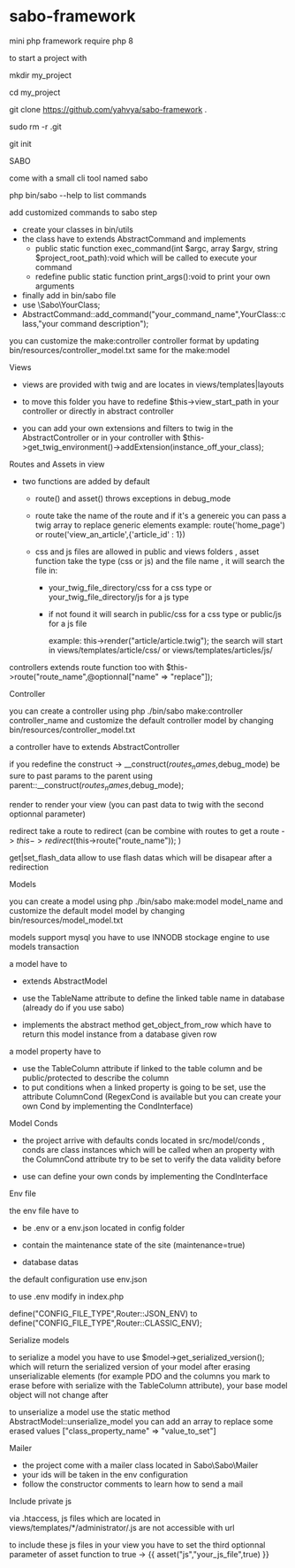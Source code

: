 # sabo-framework

mini php framework require php 8

to start a project with

  mkdir my_project

  cd my_project

  git clone https://github.com/yahvya/sabo-framework .

  sudo rm -r .git 
  
  git init

SABO

come with a small cli tool named sabo 

php bin/sabo --help to list commands

add customized commands to sabo step

  - create your classes in bin/utils
  - the class have to extends AbstractCommand and implements
    - public static function exec_command(int $argc, array $argv, string $project_root_path):void which will be called to execute your command
    - redefine public static function print_args():void to print your own arguments
  - finally add in bin/sabo file
  - use \Sabo\YourClass;
  - AbstractCommand::add_command("your_command_name",YourClass::class,"your command description");
  
you can customize the make:controller controller format by updating bin/resources/controller_model.txt same for the make:model
 
Views

- views are provided with twig and are locates in views/templates|layouts

- to move this folder you have to redefine $this->view_start_path in your controller or directly in abstract controller

- you can add your own extensions and filters to twig in the AbstractController or in your controller with $this->get_twig_environment()->addExtension(instance_off_your_class);

Routes and Assets in view

- two functions are added by default 
    
    - route() and asset() throws exceptions in debug_mode
    
    - route take the name of the route and if it's a genereic you can pass a twig array to replace generic elements 
        example: route('home_page') or route('view_an_article',{'article_id' : 1})
        
    - css and js files are allowed in public and views folders , asset function take the type (css or js) and the file name , it will search the file in:
        - your_twig_file_directory/css for a css type or your_twig_file_directory/js for a js type
        
        - if not found it will search in public/css for a css type or public/js for a js file 
        
          example: this->render("article/article.twig"); the search will start in views/templates/article/css/ or views/templates/articles/js/

controllers extends route function too with $this->route("route_name",@optionnal["name" => "replace"]);

Controller

you can create a controller using php ./bin/sabo make:controller controller_name and customize the default controller model by changing bin/resources/controller_model.txt

a controller have to extends AbstractController

if you redefine the construct -> __construct($routes_names,$debug_mode) be sure to past params to the parent using parent::__construct($routes_names,$debug_mode);

render to render your view (you can past data to twig with the second optionnal parameter)

redirect take a route to redirect (can be combine with routes to get a route -> $this->redirect($this->route("route_name")); )

get|set_flash_data allow to use flash datas which will be disapear after a redirection

Models

you can create a model using php ./bin/sabo make:model model_name and customize the default model model by changing bin/resources/model_model.txt

models support mysql you have to use INNODB stockage engine to use models transaction

a model have to
  
  - extends AbstractModel
  
  - use the TableName attribute to define the linked table name in database (already do if you use sabo)
  
  - implements the abstract method get_object_from_row which have to return this model instance from a database given row
  
a model property have to

  - use the TableColumn attribute if linked to the table column and be public/protected to describe the column
  - to put conditions when a linked property is going to be set, use the attribute ColumnCond (RegexCond is available but you can create your own Cond by implementing the CondInterface)
  
Model Conds

- the project arrive with defaults conds located in src/model/conds , conds are class instances which will be called when an property with the ColumnCond attribute try to be set to verify the data validity before

- use can define your own conds by implementing the CondInterface

Env file 

the env file have to 

  - be .env or a env.json located in config folder

  - contain the maintenance state of the site (maintenance=true)
  - database datas
  
the default configuration use env.json

to use .env modify in index.php

define("CONFIG_FILE_TYPE",Router::JSON_ENV) to define("CONFIG_FILE_TYPE",Router::CLASSIC_ENV);

Serialize models

to serialize a model you have to use $model->get_serialized_version(); which will return the serialized version of your model after erasing unserializable elements (for example PDO and the columns you mark to erase before with serialize with the TableColumn attribute), your base model object will not change after 

to unserialize a model use the static method AbstractModel::unserialize_model you can add an array to replace some erased values ["class_property_name" => "value_to_set"]

Mailer 

- the project come with a mailer class located in Sabo\Sabo\Mailer
- your ids will be taken in the env configuration 
- follow the constructor comments to learn how to send a mail

Include private js

via .htaccess, js files which are located in views/templates/*/administrator/.js are not accessible with url

to include these js files in your view you have to set the third optionnal parameter of asset function to true -> {{ asset("js","your_js_file",true) }}  




